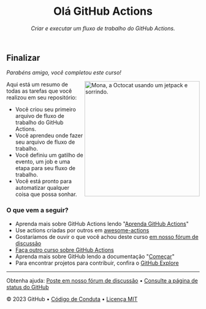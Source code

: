 <header>

# Olá GitHub Actions

_Criar e executar um fluxo de trabalho do GitHub Actions._

</header>

## Finalizar

_Parabéns amigo, você completou este curso!_

<img src=https://octodex.github.com/images/jetpacktocat.png alt="Mona, a Octocat usando um jetpack e sorrindo." width=300 align=right>

Aqui está um resumo de todas as tarefas que você realizou em seu repositório:

- Você criou seu primeiro arquivo de fluxo de trabalho do GitHub Actions.
- Você aprendeu onde fazer seu arquivo de fluxo de trabalho.
- Você definiu um gatilho de evento, um job e uma etapa para seu fluxo de trabalho.
- Você está pronto para automatizar qualquer coisa que possa sonhar.

### O que vem a seguir?

- Aprenda mais sobre GitHub Actions lendo "[Aprenda GitHub Actions](https://docs.github.com/pt/actions/learn-github-actions)"
- Use actions criadas por outros em [awesome-actions](https://github.com/sdras/awesome-actions)
- Gostaríamos de ouvir o que você achou deste curso [em nosso fórum de discussão](https://github.com/orgs/skills/discussions/categories/hello-github-actions)
- [Faça outro curso sobre GitHub Actions](https://skills.github.com/#automate-workflows-with-github-actions)
- Aprenda mais sobre GitHub lendo a documentação "[Começar](https://docs.github.com/pt/get-started)"
- Para encontrar projetos para contribuir, confira o [GitHub Explore](https://github.com/explore)

<footer>

---

Obtenha ajuda: [Poste em nosso fórum de discussão](https://github.com/orgs/skills/discussions/categories/hello-github-actions) &bull; [Consulte a página de status do GitHub](https://www.githubstatus.com/)

&copy; 2023 GitHub &bull; [Código de Conduta](https://www.contributor-covenant.org/version/2/1/code_of_conduct/code_of_conduct.md) &bull; [Licença MIT](https://gh.io/mit)

</footer>
